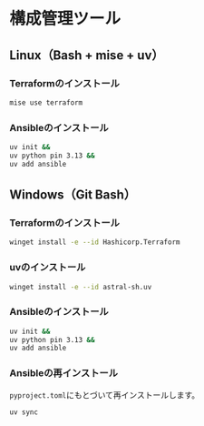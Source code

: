 # 構成管理ツール
## Linux（Bash + mise + uv）
### Terraformのインストール
```sh
mise use terraform
```

### Ansibleのインストール
```sh
uv init &&
uv python pin 3.13 &&
uv add ansible
```

## Windows（Git Bash）
### Terraformのインストール
```sh
winget install -e --id Hashicorp.Terraform
```

### uvのインストール
```sh
winget install -e --id astral-sh.uv
```

### Ansibleのインストール
```sh
uv init &&
uv python pin 3.13 &&
uv add ansible
```

### Ansibleの再インストール
`pyproject.toml`にもとづいて再インストールします。
```sh
uv sync
```
